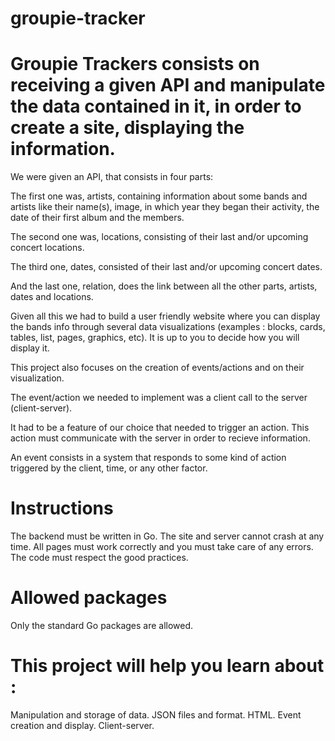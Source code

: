 # groupie-tracker

# Groupie Trackers consists on receiving a given API and manipulate the data contained in it, in order to create a site, displaying the information.

We were given an API, that consists in four parts:

The first one was, artists, containing information about some bands and artists like their name(s), image, in which year they began their activity, the date of their first album and the members.

The second one was, locations, consisting of their last and/or upcoming concert locations.

The third one, dates, consisted of their last and/or upcoming concert dates.

And the last one, relation, does the link between all the other parts, artists, dates and locations.

Given all this we had to build a user friendly website where you can display the bands info through several data visualizations (examples : blocks, cards, tables, list, pages, graphics, etc). It is up to you to decide how you will display it.

This project also focuses on the creation of events/actions and on their visualization.

The event/action we needed to implement was a client call to the server (client-server). 

It had to be a feature of our choice that needed to trigger an action. This action must communicate with the server in order to recieve information.

An event consists in a system that responds to some kind of action triggered by the client, time, or any other factor.

# Instructions
The backend must be written in Go.
The site and server cannot crash at any time.
All pages must work correctly and you must take care of any errors.
The code must respect the good practices.

# Allowed packages
Only the standard Go packages are allowed.

# This project will help you learn about :

Manipulation and storage of data.
JSON files and format.
HTML.
Event creation and display.
Client-server.
